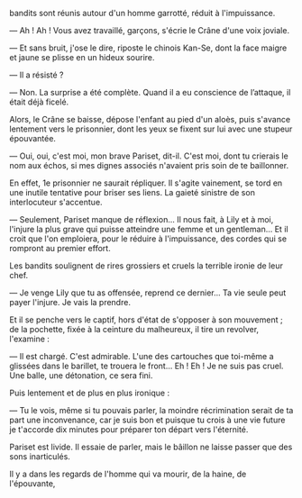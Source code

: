 bandits sont réunis autour d'un homme garrotté, réduit à l'impuissance.

— Ah ! Ah ! Vous avez travaillé, garçons, s'écrie le Crâne d'une voix joviale.

— Et sans bruit, j'ose le dire, riposte le chinois Kan-Se, dont la face
maigre et jaune se plisse en un hideux sourire.

— Il a résisté ?

— Non. La surprise a été complète. Quand il a eu conscience de l’attaque,
il était déjà ficelé.

Alors, le Crâne se baisse, dépose l'enfant au pied d'un aloès, puis
s'avance lentement vers le prisonnier, dont les yeux se fixent sur lui avec une stupeur épouvantée.

— Oui, oui, c'est moi, mon brave Pariset, dit-il. C'est moi, dont tu
crierais le nom aux échos, si mes dignes associés n'avaient pris soin de te baillonner.

En effet, 1e prisonnier ne saurait répliquer. Il s'agite vainement, se tord en une inutile tentative pour briser ses liens. La gaieté sinistre de son interlocuteur s'accentue.

— Seulement, Pariset manque de réflexion... Il nous fait, à Lily et à moi,
l'injure la plus grave qui puisse atteindre une femme et un gentleman... Et
il croit que l'on emploiera, pour le réduire à l'impuissance, des cordes qui
se rompront au premier effort.

Les bandits soulignent de rires grossiers et cruels la terrible ironie de leur chef.

— Je venge Lily que tu as offensée, reprend ce dernier... Ta vie seule
peut payer l'injure. Je vais la prendre.

Et il se penche vers le captif, hors d'état de s'opposer à son mouvement ;
de la pochette, fixée à la ceinture du malheureux, il tire un revolver, l'examine :

— Il est chargé. C'est admirable. L'une des cartouches que toi-même a
glissées dans le barillet, te trouera le front... Eh ! Eh ! Je ne suis pas cruel. Une balle, une détonation, ce sera fini.

Puis lentement et de plus en plus ironique :

— Tu le vois, même si tu pouvais parler, la moindre récrimination serait
de ta part une inconvenance, car je suis bon et puisque tu crois à une vie
future je t'accorde dix minutes pour préparer ton départ vers l'éternité.

Pariset est livide. Il essaie de parler, mais le bâillon ne laisse passer que
des sons inarticulés.

Il y a dans les regards de l'homme qui va mourir, de la haine, de l'épouvante,
